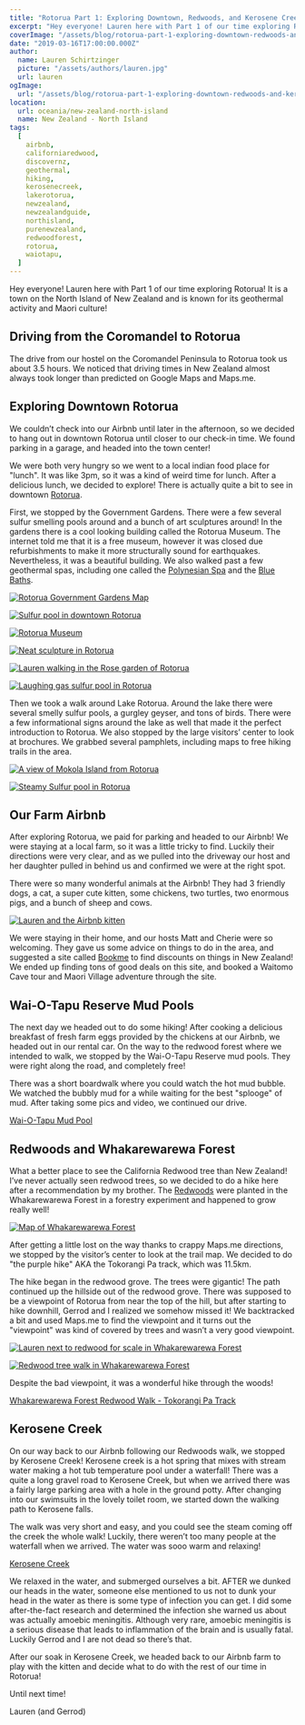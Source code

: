 ```yaml
---
title: "Rotorua Part 1: Exploring Downtown, Redwoods, and Kerosene Creek"
excerpt: "Hey everyone! Lauren here with Part 1 of our time exploring Rotorua! It is a town on the North Island of New Zealand and is known for its geothermal activity..."
coverImage: "/assets/blog/rotorua-part-1-exploring-downtown-redwoods-and-kerosene-creek/IMG_20190124_160130.jpg"
date: "2019-03-16T17:00:00.000Z"
author:
  name: Lauren Schirtzinger
  picture: "/assets/authors/lauren.jpg"
  url: lauren
ogImage:
  url: "/assets/blog/rotorua-part-1-exploring-downtown-redwoods-and-kerosene-creek/IMG_20190124_160130.jpg"
location:
  url: oceania/new-zealand-north-island
  name: New Zealand - North Island
tags:
  [
    airbnb,
    californiaredwood,
    discovernz,
    geothermal,
    hiking,
    kerosenecreek,
    lakerotorua,
    newzealand,
    newzealandguide,
    northisland,
    purenewzealand,
    redwoodforest,
    rotorua,
    waiotapu,
  ]
---
```


Hey everyone! Lauren here with Part 1 of our time exploring Rotorua! It is a town on the North Island of New Zealand and is known for its geothermal activity and Maori culture!

## Driving from the Coromandel to Rotorua

The drive from our hostel on the Coromandel Peninsula to Rotorua took us about 3.5 hours. We noticed that driving times in New Zealand almost always took longer than predicted on Google Maps and Maps.me.

## Exploring Downtown Rotorua

We couldn’t check into our Airbnb until later in the afternoon, so we decided to hang out in downtown Rotorua until closer to our check-in time. We found parking in a garage, and headed into the town center!

We were both very hungry so we went to a local indian food place for "lunch". It was like 3pm, so it was a kind of weird time for lunch. After a delicious lunch, we decided to explore! There is actually quite a bit to see in downtown [Rotorua](https://www.rotoruanz.com/).

First, we stopped by the Government Gardens. There were a few several sulfur smelling pools around and a bunch of art sculptures around! In the gardens there is a cool looking building called the Rotorua Museum. The internet told me that it is a free museum, however it was closed due refurbishments to make it more structurally sound for earthquakes. Nevertheless, it was a beautiful building. We also walked past a few geothermal spas, including one called the [Polynesian Spa](https://www.polynesianspa.co.nz/) and the [Blue Baths](https://bluebaths.co.nz/bathing/).

[![Rotorua Government Gardens Map](/assets/blog/rotorua-part-1-exploring-downtown-redwoods-and-kerosene-creek/IMG_20190124_145425.jpg "Rotorua Government Gardens Map")](/assets/blog/rotorua-part-1-exploring-downtown-redwoods-and-kerosene-creek/IMG_20190124_145425.jpg)

[![Sulfur pool in downtown Rotorua](/assets/blog/rotorua-part-1-exploring-downtown-redwoods-and-kerosene-creek/IMG_20190124_150504.jpg "Sulfur pool in downtown Rotorua")](/assets/blog/rotorua-part-1-exploring-downtown-redwoods-and-kerosene-creek/IMG_20190124_150504.jpg)

[![Rotorua Museum](/assets/blog/rotorua-part-1-exploring-downtown-redwoods-and-kerosene-creek/IMG_20190124_150558.jpg "Rotorua Museum")](/assets/blog/rotorua-part-1-exploring-downtown-redwoods-and-kerosene-creek/IMG_20190124_150558.jpg)

[![Neat sculpture in Rotorua](/assets/blog/rotorua-part-1-exploring-downtown-redwoods-and-kerosene-creek/IMG_20190124_150717.jpg "Neat sculpture in Rotorua")](/assets/blog/rotorua-part-1-exploring-downtown-redwoods-and-kerosene-creek/IMG_20190124_150717.jpg)

[![Lauren walking in the Rose garden of Rotorua](/assets/blog/rotorua-part-1-exploring-downtown-redwoods-and-kerosene-creek/IMG_20190124_151107.jpg "Lauren walking in the Rose garden of Rotorua")](/assets/blog/rotorua-part-1-exploring-downtown-redwoods-and-kerosene-creek/IMG_20190124_151107.jpg)

[![Laughing gas sulfur pool in Rotorua](/assets/blog/rotorua-part-1-exploring-downtown-redwoods-and-kerosene-creek/IMG_20190124_151734.jpg "Laughing gas sulfur pool in Rotorua")](/assets/blog/rotorua-part-1-exploring-downtown-redwoods-and-kerosene-creek/IMG_20190124_151734.jpg)

Then we took a walk around Lake Rotorua. Around the lake there were several smelly sulfur pools, a gurgley geyser, and tons of birds. There were a few informational signs around the lake as well that made it the perfect introduction to Rotorua. We also stopped by the large visitors’ center to look at brochures. We grabbed several pamphlets, including maps to free hiking trails in the area.

[![A view of Mokola Island from Rotorua](/assets/blog/rotorua-part-1-exploring-downtown-redwoods-and-kerosene-creek/IMG_20190124_153348.jpg "A view of Mokola Island from Rotorua")](/assets/blog/rotorua-part-1-exploring-downtown-redwoods-and-kerosene-creek/IMG_20190124_153348.jpg)

[![Steamy Sulfur pool in Rotorua](/assets/blog/rotorua-part-1-exploring-downtown-redwoods-and-kerosene-creek/IMG_20190124_160130.jpg "Steamy Sulfur pool in Rotorua")](/assets/blog/rotorua-part-1-exploring-downtown-redwoods-and-kerosene-creek/IMG_20190124_160130.jpg)

## Our Farm Airbnb

After exploring Rotorua, we paid for parking and headed to our Airbnb! We were staying at a local farm, so it was a little tricky to find. Luckily their directions were very clear, and as we pulled into the driveway our host and her daughter pulled in behind us and confirmed we were at the right spot.

There were so many wonderful animals at the Airbnb! They had 3 friendly dogs, a cat, a super cute kitten, some chickens, two turtles, two enormous pigs, and a bunch of sheep and cows.

[![Lauren and the Airbnb kitten](/assets/blog/rotorua-part-1-exploring-downtown-redwoods-and-kerosene-creek/IMG_20190124_170448.jpg "Lauren and the Airbnb kitten")](/assets/blog/rotorua-part-1-exploring-downtown-redwoods-and-kerosene-creek/IMG_20190124_170448.jpg)

We were staying in their home, and our hosts Matt and Cherie were so welcoming. They gave us some advice on things to do in the area, and suggested a site called [Bookme](https://www.bookme.co.nz/) to find discounts on things in New Zealand! We ended up finding tons of good deals on this site, and booked a Waitomo Cave tour and Maori Village adventure through the site.

## Wai-O-Tapu Reserve Mud Pools

The next day we headed out to do some hiking! After cooking a delicious breakfast of fresh farm eggs provided by the chickens at our Airbnb, we headed out in our rental car. On the way to the redwood forest where we intended to walk, we stopped by the Wai-O-Tapu Reserve mud pools. They were right along the road, and completely free!

There was a short boardwalk where you could watch the hot mud bubble. We watched the bubbly mud for a while waiting for the best "splooge" of mud. After taking some pics and video, we continued our drive.

[Wai-O-Tapu Mud Pool](https://www.youtube.com/embed/JOPOJO7Tp7U)

## Redwoods and Whakarewarewa Forest

What a better place to see the California Redwood tree than New Zealand! I’ve never actually seen redwood trees, so we decided to do a hike here after a recommendation by my brother. The [Redwoods](https://redwoods.co.nz/walk/) were planted in the Whakarewarewa Forest in a forestry experiment and happened to grow really well!

[![Map of Whakarewarewa Forest](/assets/blog/rotorua-part-1-exploring-downtown-redwoods-and-kerosene-creek/IMG_20190125_123724.jpg "Map of Whakarewarewa Forest")](/assets/blog/rotorua-part-1-exploring-downtown-redwoods-and-kerosene-creek/IMG_20190125_123724.jpg)

After getting a little lost on the way thanks to crappy Maps.me directions, we stopped by the visitor’s center to look at the trail map. We decided to do "the purple hike" AKA the Tokorangi Pa track, which was 11.5km.

The hike began in the redwood grove. The trees were gigantic! The path continued up the hillside out of the redwood grove. There was supposed to be a viewpoint of Rotorua from near the top of the hill, but after starting to hike downhill, Gerrod and I realized we somehow missed it! We backtracked a bit and used Maps.me to find the viewpoint and it turns out the "viewpoint" was kind of covered by trees and wasn’t a very good viewpoint.

[![Lauren next to redwood for scale in Whakarewarewa Forest](/assets/blog/rotorua-part-1-exploring-downtown-redwoods-and-kerosene-creek/IMG_20190125_124832.jpg "Lauren next to redwood for scale in Whakarewarewa Forest")](/assets/blog/rotorua-part-1-exploring-downtown-redwoods-and-kerosene-creek/IMG_20190125_124832.jpg)

[![Redwood tree walk in Whakarewarewa Forest](/assets/blog/rotorua-part-1-exploring-downtown-redwoods-and-kerosene-creek/IMG_20190125_160204.jpg "Redwood tree walk in Whakarewarewa Forest")](/assets/blog/rotorua-part-1-exploring-downtown-redwoods-and-kerosene-creek/IMG_20190125_160204.jpg)

Despite the bad viewpoint, it was a wonderful hike through the woods!

[Whakarewarewa Forest Redwood Walk - Tokorangi Pa Track](https://www.youtube.com/embed/cZhiqy36OGY)

## Kerosene Creek

On our way back to our Airbnb following our Redwoods walk, we stopped by Kerosene Creek! Kerosene creek is a hot spring that mixes with stream water making a hot tub temperature pool under a waterfall! There was a quite a long gravel road to Kerosene Creek, but when we arrived there was a fairly large parking area with a hole in the ground potty. After changing into our swimsuits in the lovely toilet room, we started down the walking path to Kerosene falls.

The walk was very short and easy, and you could see the steam coming off the creek the whole walk! Luckily, there weren’t too many people at the waterfall when we arrived. The water was sooo warm and relaxing!

[Kerosene Creek](https://www.youtube.com/embed/ltglsTepj0k)

We relaxed in the water, and submerged ourselves a bit. AFTER we dunked our heads in the water, someone else mentioned to us not to dunk your head in the water as there is some type of infection you can get. I did some after-the-fact research and determined the infection she warned us about was actually amoebic meningitis. Although very rare, amoebic meningitis is a serious disease that leads to inflammation of the brain and is usually fatal. Luckily Gerrod and I are not dead so there’s that.

After our soak in Kerosene Creek, we headed back to our Airbnb farm to play with the kitten and decide what to do with the rest of our time in Rotorua!

Until next time!

Lauren (and Gerrod)
